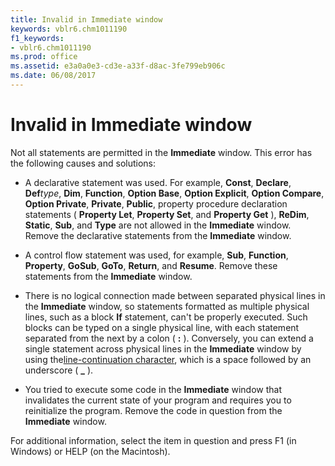 ```yaml
---
title: Invalid in Immediate window
keywords: vblr6.chm1011190
f1_keywords:
- vblr6.chm1011190
ms.prod: office
ms.assetid: e3a0a0e3-cd3e-a33f-d8ac-3fe799eb906c
ms.date: 06/08/2017
---
```



# Invalid in Immediate window

Not all statements are permitted in the **Immediate** window. This error has the following causes and solutions:



- A declarative statement was used. For example, **Const**, **Declare**, **Def**_type_, **Dim**, **Function**, **Option Base**, **Option Explicit**, **Option Compare**, **Option Private**, **Private**, **Public**, property procedure declaration statements ( **Property Let**, **Property Set**, and **Property Get** ), **ReDim**, **Static**, **Sub**, and **Type** are not allowed in the **Immediate** window. Remove the declarative statements from the **Immediate** window.
    
- A control flow statement was used, for example, **Sub**, **Function**, **Property**, **GoSub**, **GoTo**, **Return**, and **Resume**. Remove these statements from the **Immediate** window.
    
- There is no logical connection made between separated physical lines in the **Immediate** window, so statements formatted as multiple physical lines, such as a block **If** statement, can't be properly executed. Such blocks can be typed on a single physical line, with each statement separated from the next by a colon ( **:** ). Conversely, you can extend a single statement across physical lines in the **Immediate** window by using the[line-continuation character](vbe-glossary.md), which is a space followed by an underscore ( **_** ).
    
- You tried to execute some code in the **Immediate** window that invalidates the current state of your program and requires you to reinitialize the program. Remove the code in question from the **Immediate** window.
    

For additional information, select the item in question and press F1 (in Windows) or HELP (on the Macintosh).

